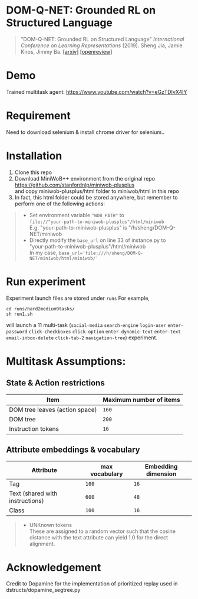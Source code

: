 # DOM-Q-NET: Grounded RL on Structured Language
> "DOM-Q-NET: Grounded RL on Structured Language" _International Conference on Learning Representations_ (2019). Sheng Jia, Jamie Kiros, Jimmy Ba. 
> [[arxiv]](https://arxiv.org/abs/1902.07257) [[openreview]](https://openreview.net/forum?id=HJgd1nAqFX) <br />
# Demo
Trained multitask agent: https://www.youtube.com/watch?v=eGzTDIvX4IY

# Requirement
Need to download selenium & install chrome driver for selenium..

# Installation
1. Clone this repo
2. Download MiniWoB++ environment from the original repo https://github.com/stanfordnlp/miniwob-plusplus  <br />
and copy miniwob-plusplus/html folder to miniwob/html in this repo <br />
3. In fact, this html folder could be stored anywhere, but remember to perform one of the following actions: <br />
> * Set environment variable `"WOB_PATH"` to <br />
`file://"your-path-to-miniwob-plusplus"/html/miniwob` <br />
E.g. "your-path-to-miniwob-plusplus" is "/h/sheng/DOM-Q-NET/miniwob
> * Directly modify the `base_url` on line 33 of instance.py to  <br />
"your-path-to-miniwob-plusplus"/html/miniwob <br />
In my case, `base_url='file:///h/sheng/DOM-Q-NET/miniwob/html/miniwob/'` <br />
# Run experiment
Experiment launch files are stored under `runs`
For example,
```
cd runs/hard2medium9tasks/
sh run1.sh
```
will launch a 11 multi-task (`social-media` `search-engine` `login-user` `enter-password` `click-checkboxes` `click-option` `enter-dynamic-text` `enter-text` `email-inbox-delete` `click-tab-2` `navigation-tree`) experiment.

# Multitask Assumptions:

##  State & Action restrictions
| Item | Maximum number of items |
| ------ | ----------- |
| DOM tree leaves (action space)   | `160` |
| DOM tree |`200`  |
| Instruction tokens    | `16` |

## Attribute embeddings & vocabulary
| Attribute | max vocabulary | Embedding dimension
| ------ | ----------- |----------- |
| Tag   | `100` | `16` |  
| Text (shared with instructions) |`600`  |`48`|
| Class    | `100` | `16` |

> * UNKnown tokens <br />
These are assigned to a random vector such that the cosine distance with the text attribute can yield 1.0 for the direct alignment.

# Acknowledgement
Credit to Dopamine for the implementation of prioritized replay used in dstructs/dopamine_segtree.py   <br />

